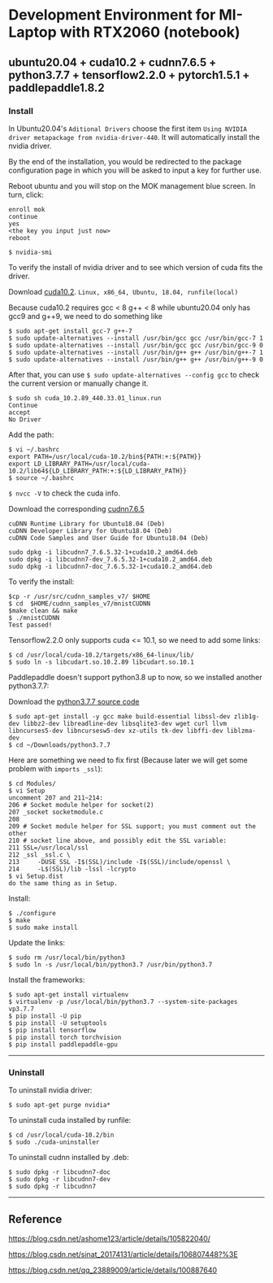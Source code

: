 # Development Environment for MI-Laptop with RTX2060 (notebook)
## ubuntu20.04 + cuda10.2 + cudnn7.6.5 + python3.7.7 + tensorflow2.2.0 + pytorch1.5.1 + paddlepaddle1.8.2

### Install
In Ubuntu20.04's `Aditional Drivers` choose the first item `Using NVIDIA driver metapackage from nvidia-driver-440`.
It will automatically install the nvidia driver.

By the end of the installation, you would be redirected to the package configuration page in which 
you will be asked to input a key for further use.

Reboot ubuntu and you will stop on the MOK management blue screen.
In turn, click:
```
enroll mok
continue
yes
<the key you input just now>
reboot
```

```
$ nvidia-smi
```
To verify the install of nvidia driver and to see which version of cuda fits the driver.

Download [cuda10.2](https://developer.nvidia.com/cuda-toolkit-archive).
`Linux, x86_64, Ubuntu, 18.04, runfile(local)`

Because cuda10.2 requires gcc < 8 g++ < 8 while ubuntu20.04 only has gcc9 and g++9, we need to do something like
```
$ sudo apt-get install gcc-7 g++-7
$ sudo update-alternatives --install /usr/bin/gcc gcc /usr/bin/gcc-7 1
$ sudo update-alternatives --install /usr/bin/gcc gcc /usr/bin/gcc-9 0
$ sudo update-alternatives --install /usr/bin/g++ g++ /usr/bin/g++-7 1
$ sudo update-alternatives --install /usr/bin/g++ g++ /usr/bin/g++-9 0
```
After that, you can use
`$ sudo update-alternatives --config gcc`
to check the current version or manually change it.


```
$ sudo sh cuda_10.2.89_440.33.01_linux.run
Continue
accept
No Driver
```
Add the path:
```
$ vi ~/.bashrc
export PATH=/usr/local/cuda-10.2/bin${PATH:+:${PATH}}
export LD_LIBRARY_PATH=/usr/local/cuda-10.2/lib64${LD_LIBRARY_PATH:+:${LD_LIBRARY_PATH}}
$ source ~/.bashrc
```
`$ nvcc -V` to check the cuda info.

Download the corresponding [cudnn7.6.5](https://developer.nvidia.com/rdp/cudnn-download)
```
cuDNN Runtime Library for Ubuntu18.04 (Deb)
cuDNN Developer Library for Ubuntu18.04 (Deb)
cuDNN Code Samples and User Guide for Ubuntu18.04 (Deb)
```
```
sudo dpkg -i libcudnn7_7.6.5.32-1+cuda10.2_amd64.deb
sudo dpkg -i libcudnn7-dev_7.6.5.32-1+cuda10.2_amd64.deb
sudo dpkg -i libcudnn7-doc_7.6.5.32-1+cuda10.2_amd64.deb
```
To verify the install:
```
$cp -r /usr/src/cudnn_samples_v7/ $HOME
$ cd  $HOME/cudnn_samples_v7/mnistCUDNN
$make clean && make
$ ./mnistCUDNN
Test passed!
```

Tensorflow2.2.0 only supports cuda <= 10.1, so we need to add some links:
```
$ cd /usr/local/cuda-10.2/targets/x86_64-linux/lib/
$ sudo ln -s libcudart.so.10.2.89 libcudart.so.10.1
```
Paddlepaddle doesn't support python3.8 up to now, so we installed another python3.7.7:

Download the [python3.7.7 source code](https://www.python.org/downloads/source/)
```
$ sudo apt-get install -y gcc make build-essential libssl-dev zlib1g-dev libbz2-dev libreadline-dev libsqlite3-dev wget curl llvm libncurses5-dev libncursesw5-dev xz-utils tk-dev libffi-dev liblzma-dev
$ cd ~/Downloads/python3.7.7
```
Here are something we need to fix first (Because later we will get some problem with `imports _ssl`):
```
$ cd Modules/
$ vi Setup
uncomment 207 and 211~214:
206 # Socket module helper for socket(2)
207 _socket socketmodule.c
208 
209 # Socket module helper for SSL support; you must comment out the other
210 # socket line above, and possibly edit the SSL variable:
211 SSL=/usr/local/ssl
212 _ssl _ssl.c \
213     -DUSE_SSL -I$(SSL)/include -I$(SSL)/include/openssl \
214     -L$(SSL)/lib -lssl -lcrypto
$ vi Setup.dist
do the same thing as in Setup.
```
Install:
```
$ ./configure
$ make
$ sudo make install
```
Update the links:
```
$ sudo rm /usr/local/bin/python3
$ sudo ln -s /usr/local/bin/python3.7 /usr/bin/python3.7
```
Install the frameworks:
```
$ sudo apt-get install virtualenv
$ virtualenv -p /usr/local/bin/python3.7 --system-site-packages vp3.7.7
$ pip install -U pip
$ pip install -U setuptools
$ pip install tensorflow
$ pip install torch torchvision
$ pip install paddlepaddle-gpu
```


---
### Uninstall
To uninstall nvidia driver:
```
$ sudo apt-get purge nvidia*
```
To uninstall cuda installed by runfile:
```
$ cd /usr/local/cuda-10.2/bin
$ sudo ./cuda-uninstaller
```
To uninstall cudnn installed by .deb:
```
$ sudo dpkg -r libcudnn7-doc
$ sudo dpkg -r libcudnn7-dev
$ sudo dpkg -r libcudnn7
```

---

## Reference

https://blog.csdn.net/ashome123/article/details/105822040/

https://blog.csdn.net/sinat_20174131/article/details/106807448?%3E

https://blog.csdn.net/qq_23889009/article/details/100887640

